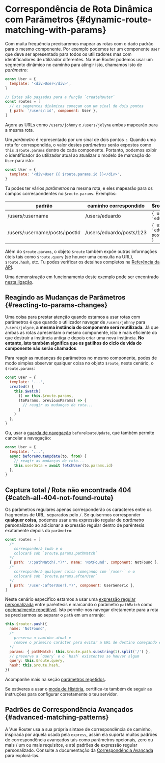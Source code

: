 # Correspondência de Rota Dinâmica com Parâmetros {#dynamic-route-matching-with-params}

<VueSchoolLink
  href="https://vueschool.io/lessons/dynamic-routes"
  title="Estude a correspondência de rota dinâmica com parâmetros"
/>

Com muita frequência precisaremos mapear as rotas com o dado padrão para o mesmo componente. Por exemplo podemos ter um componente `User` que deve ser apresentado para todos os utilizadores mas com identificadores de utilizador diferentes. Na Vue Router podemos usar um segmento dinâmico no caminho para atingir isto, chamamos isto de _parâmetro_:

```js
const User = {
  template: '<div>User</div>',
}

// Estes são passados para a função `createRouter`
const routes = [
  // os segmentos dinâmicos começam com um sinal de dois pontos
  { path: '/users/:id', component: User },
]
```

Agora as URLs como `/users/johnny` e `/users/jolyne` ambas mapearão para a mesma rota.

Um _parâmetro_ é representado por um sinal de dois pontos `:`. Quando uma rota for correspondida, o valor destes _parâmetros_ serão expostos como `this.$route.params` dentro de cada componente. Portanto, podemos exibir o identificador do utilizador atual ao atualizar o modelo de marcação do `User` para isto:

```js
const User = {
  template: '<div>User {{ $route.params.id }}</div>',
}
```

Tu podes ter vários _parâmetros_ na mesma rota, e eles mapearão para os campos correspondentes no `$route.params`. Exemplos:

| padrão                        | caminho correspondido            | \$route.params                           |
| ------------------------------ | ------------------------ | ---------------------------------------- |
| /users/:username               | /users/eduardo           | `{ username: 'eduardo' }`                |
| /users/:username/posts/:postId | /users/eduardo/posts/123 | `{ username: 'eduardo', postId: '123' }` |

Além do `$route.params`, o objeto `$route` também expõe outras informações úteis tais como `$route.query` (se houver uma consulta na URL), `$route.hash`, etc. Tu podes verificar os detalhes completos na [Referência da API](../../api/#routelocationnormalized).

Uma demonstração em funcionamento deste exemplo pode ser encontrado [nesta ligação](https://codesandbox.io/s/route-params-vue-router-examples-mlb14?from-embed&initialpath=%2Fusers%2Feduardo%2Fposts%2F1).

<!-- <iframe
  src="https://codesandbox.io/embed//route-params-vue-router-examples-mlb14?fontsize=14&theme=light&view=preview&initialpath=%2Fusers%2Feduardo%2Fposts%2F1"
  style="width:100%; height:500px; border:0; border-radius: 4px; overflow:hidden;"
  title="Route Params example"
  allow="accelerometer; ambient-light-sensor; camera; encrypted-media; geolocation; gyroscope; hid; microphone; midi; payment; usb; vr; xr-spatial-tracking"
  sandbox="allow-forms allow-modals allow-popups allow-presentation allow-same-origin allow-scripts"
></iframe> -->

## Reagindo as Mudanças de Parâmetros {#reacting-to-params-changes}

<VueSchoolLink
  href="https://vueschool.io/lessons/reacting-to-param-changes"
  title="Saiba como reagir as mudanças de parâmetro"
/>

Uma coisa para prestar atenção quando estamos a usar rotas com parâmetros é que quando o utilizador navegar de `/users/johnny` para `/users/jolyne`, **a mesma instância do componente será reutilizada**. Já que ambas as rotas apresentam o mesmo componente, isto é mais eficiente do que destruir a instância antiga e depois criar uma nova instância. **No entanto, isto também significa que os gatilhos do ciclo de vida do componente não serão chamados**.

Para reagir as mudanças de parâmetros no mesmo componente, podes de modo simples observar qualquer coisa no objeto `$route`, neste cenário, o `$route.params`:

```js
const User = {
  template: '...',
  created() {
    this.$watch(
      () => this.$route.params,
      (toParams, previousParams) => {
        // reagir as mudanças de rota...
      }
    )
  },
}
```

Ou, usar a [guarda de navegação](../advanced/navigation-guards.md) `beforeRouteUpdate`, que também permite cancelar a navegação:

```js
const User = {
  template: '...',
  async beforeRouteUpdate(to, from) {
    // reagir as mudanças de rota...
    this.userData = await fetchUser(to.params.id)
  },
}
```

## Captura total / Rota não encontrada 404 {#catch-all-404-not-found-route}

<VueSchoolLink
  href="https://vueschool.io/lessons/404-not-found-page"
  title="Saiba como fazer uma captura total/rota não encontrada 404"
/>

Os parâmetros regulares apenas corresponderão os caracteres entre os fragmentos de URL, separados pelo `/`. Se quisermos corresponder **qualquer coisa**, podemos usar uma expressão regular de _parâmetro_ personalizado ao adicionar a expressão regular dentro de parêntesis exatamente depois do `parâmetro`:

```js
const routes = [
  /*
    corresponderá tudo e o
    colocará sob `$route.params.pathMatch`
  */
  { path: '/:pathMatch(.*)*', name: 'NotFound', component: NotFound },
  /*
    corresponderá qualquer coisa começando com `/user-` e o
    colocará sob `$route.params.afterUser`
  */
  { path: '/user-:afterUser(.*)', component: UserGeneric },
]
```

Neste cenário específico estamos a usar uma [expressão regular personalizada](./route-matching-syntax.md#custom-regexp-in-params) entre parêntesis e marcando o parâmetro `pathMatch` como [opcionalmente repetitível](./route-matching-syntax.md#optional-parameters). Isto permite-nos navegar diretamente para a rota se precisarmos ao separar o `path` em um arranjo:

```js
this.$router.push({
  name: 'NotFound',
  /*
    preserva o caminho atual e
    remove o primeiro carácter para evitar a URL de destino começando com `//`
  */
  params: { pathMatch: this.$route.path.substring(1).split('/') },
  // preserve a `query` e o `hash` existentes se houver algum
  query: this.$route.query,
  hash: this.$route.hash,
})
```

Acompanhe mais na seção [parâmetros repetidos](./route-matching-syntax.md#repeatable-params).

Se estiveres a usar o [mode de História](./history-mode.md), certifica-te também de seguir as instruções para configurar corretamente o teu servidor.

## Padrões de Correspondência Avançados {#advanced-matching-patterns}

A Vue Router usa a sua própria sintaxe de correspondência de caminho, inspirada por aquela usada pela `express`, assim ela suporta muitos padrões de correspondência avançados tais como parâmetros opcionais, zero ou mais / um ou mais requisitos, e até padrões de expressão regular personalizado. Consulte a documentação da [Correspondência Avançada](./route-matching-syntax.md) para explorá-las.
